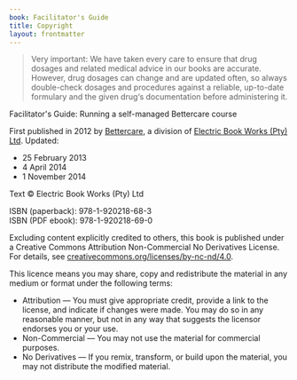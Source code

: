 ```yaml
---
book: Facilitator's Guide
title: Copyright
layout: frontmatter
---
```


> Very important: We have taken every care to ensure that drug dosages and related medical advice in our books are accurate. However, drug dosages can change and are updated often, so always double-check dosages and procedures against a reliable, up-to-date formulary and the given drug‘s documentation before administering it.

Facilitator's Guide: Running a self-managed Bettercare course

First published in 2012 by [Bettercare](http://bettercare.co.za), a division of [Electric Book Works (Pty) Ltd](http://www.electricbookworks.com). Updated:

*	25 February 2013 
*	4 April 2014  
*	1 November 2014

Text © Electric Book Works (Pty) Ltd

ISBN (paperback): 978-1-920218-68-3  
ISBN (PDF ebook): 978-1-920218-69-0  

Excluding content explicitly credited to others, this book is published under a Creative Commons Attribution Non-Commercial No Derivatives License. For details, see [creativecommons.org/licenses/by-nc-nd/4.0](http://creativecommons.org/licenses/by-nc-nd/4.0/).

This licence means you may share, copy and redistribute the material in any medium or format under the following terms:

* Attribution — You must give appropriate credit, provide a link to the license, and indicate if changes were made. You may do so in any reasonable manner, but not in any way that suggests the licensor endorses you or your use.
* Non-Commercial — You may not use the material for commercial purposes.
* No Derivatives — If you remix, transform, or build upon the material, you may not distribute the modified material.
